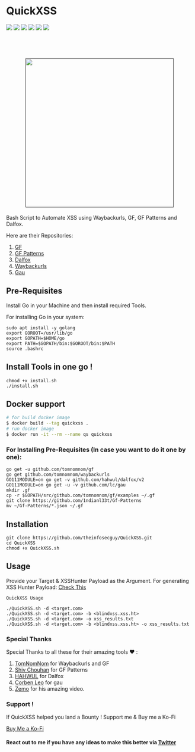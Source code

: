 # QuickXSS

![](https://img.shields.io/badge/license-MIT-red)
![](https://img.shields.io/badge/PR's-Welcome-red)
![](https://img.shields.io/badge/version-2.0.0-red)
![](https://img.shields.io/github/contributors/theinfosecguy/QuickXSS?color=red)
![](https://img.shields.io/github/forks/theinfosecguy/QuickXSS?color=red)
![](https://img.shields.io/github/stars/theinfosecguy/QuickXSS?color=red)

<h1 align="center">
  <br>
  <a href=""><img src="https://user-images.githubusercontent.com/33570148/110236951-26880080-7f5f-11eb-9b92-4b6122478e33.png" alt="" width="400px;"></a>
</h1>

Bash Script to Automate XSS using Waybackurls, GF, GF Patterns and Dalfox. 

Here are their Repositories:

1. [GF](https://github.com/tomnomnom/gf)
2. [GF Patterns](https://github.com/1ndianl33t/Gf-Patterns)
3. [Dalfox](https://github.com/hahwul/dalfox)
4. [Waybackurls](https://github.com/tomnomnom/waybackurls)
5. [Gau](https://github.com/lc/gau)

## Pre-Requisites

Install Go in your Machine and then install required Tools.

For installing Go in your system:
```
sudo apt install -y golang
export GOROOT=/usr/lib/go
export GOPATH=$HOME/go
export PATH=$GOPATH/bin:$GOROOT/bin:$PATH
source .bashrc
```
## Install Tools in one go !

```
chmod +x install.sh
./install.sh
```

## Docker support

```bash
# for build docker image
$ docker build --tag quickxss .
# run docker image
$ docker run -it --rm --name qs quickxss
```


### For Installing Pre-Requisites (In case you want to do it one by one):
```
go get -u github.com/tomnomnom/gf
go get github.com/tomnomnom/waybackurls
GO111MODULE=on go get -v github.com/hahwul/dalfox/v2
GO111MODULE=on go get -u -v github.com/lc/gau
mkdir .gf
cp -r $GOPATH/src/github.com/tomnomnom/gf/examples ~/.gf
git clone https://github.com/1ndianl33t/Gf-Patterns
mv ~/Gf-Patterns/*.json ~/.gf
```

## Installation

```
git clone https://github.com/theinfosecguy/QuickXSS.git
cd QuickXSS
chmod +x QuickXSS.sh
```

## Usage 

Provide your Target & XSSHunter Payload as the Argument.
For generating XSS Hunter Payload: [Check This](https://xsshunter.com/)

```
QuickXSS Usage 

./QuickXSS.sh -d <target.com>
./QuickXSS.sh -d <target.com> -b <blindxss.xss.ht>
./QuickXSS.sh -d <target.com> -o xss_results.txt 
./QuickXSS.sh -d <target.com> -b <blindxss.xss.ht> -o xss_results.txt

```

### Special Thanks

Special Thanks to all these for their amazing tools ❤ : 
1. [TomNomNom](https://twitter.com/tomnomnom/) for Waybackurls and GF
2. [Shiv Chouhan](https://twitter.com/1ndianl33t) for GF Patterns
3. [HAHWUL](https://twitter.com/hahwul) for Dalfox
4. [Corben Leo]() for gau
4. [Zemo](https://www.youtube.com/watch?v=fVBvqy-7Ug0) for his amazing video.

### Support !

If QuickXSS helped you land a Bounty ! Support me & Buy me a Ko-Fi

[Buy Me a Ko-Fi](https://ko-fi.com/theinfosecguy)


#### React out to me if you have any ideas to make this better via [Twitter](https://twitter.com/g0t_rOoT_)
